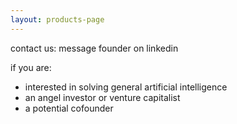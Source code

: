 ```yaml
---
layout: products-page
---
```

contact us: message founder on linkedin

if you are: 
- interested in solving general artificial intelligence 
- an angel investor or venture capitalist
- a potential cofounder 

